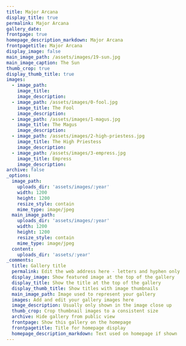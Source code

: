 ```yaml
---
title: Major Arcana
display_title: true
permalink: Major Arcana
gallery_date:
frontpage: true
homepage_description_markdown: Major Arcana
frontpagetitle: Major Arcana
display_image: false
main_image_path: /assets/images/19-sun.jpg
main_image_caption: The Sun
thumb_crop: true
display_thumb_title: true
images:
  - image_path:
    image_title:
    image_description:
  - image_path: /assets/images/0-fool.jpg
    image_title: The Fool
    image_description:
  - image_path: /assets/images/1-magus.jpg
    image_title: The Magus
    image_description:
  - image_path: /assets/images/2-high-priestess.jpg
    image_title: The High Priestess
    image_description:
  - image_path: /assets/images/3-empress.jpg
    image_title: Empress
    image_description:
archive: false
_options:
  image_path:
    uploads_dir: 'assets/images/:year'
    width: 1200
    height: 1200
    resize_style: contain
    mime_type: image/jpeg
  main_image_path:
    uploads_dir: 'assets/images/:year'
    width: 1200
    height: 1200
    resize_style: contain
    mime_type: image/jpeg
  content:
    uploads_dir: 'assets/:year'
_comments:
  title: Gallery title
  permalink: Edit the web address here - letters and hyphen only
  display_image: Show featured image at the top of the gallery
  display_title: Show the title at the top of the gallery
  display_thumb_title: Show titles with image thumbnails
  main_image_path: Image used to represent your gallery
  images: Add and edit your gallery images here
  image_description: Usually only shown in the image close up
  thumb_crop: Crop thumbnail images to a consistent size
  archive: Hide gallery from public view
  frontpage: Show this gallery on the homepage
  frontpagetitle: Title for homepage display
  homepage_description_markdown: Text used on homepage if shown
---
```


